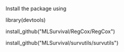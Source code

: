 Install the package using

library(devtools)

install_github("MLSurvival/RegCox/RegCox")

install_github("MLSurvival/survutils/survutils")
